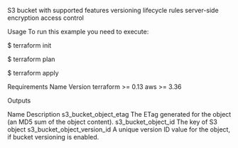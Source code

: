 S3 bucket with supported features
versioning
lifecycle rules
server-side encryption
access control

Usage
To run this example you need to execute:

$ terraform init

$ terraform plan

$ terraform apply

Requirements
Name	Version
terraform	>= 0.13
aws	>= 3.36

Outputs

Name                             Description
s3_bucket_object_etag	           The ETag generated for the object (an MD5 sum of the object content).
s3_bucket_object_id	             The key of S3 object
s3_bucket_object_version_id	     A unique version ID value for the object, if bucket versioning is enabled.

